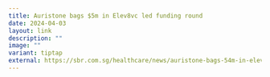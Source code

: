 ```yaml
---
title: Auristone bags $5m in Elev8vc led funding round
date: 2024-04-03
layout: link
description: ""
image: ""
variant: tiptap
external: https://sbr.com.sg/healthcare/news/auristone-bags-54m-in-elev8vc-led-funding-round
---
```

